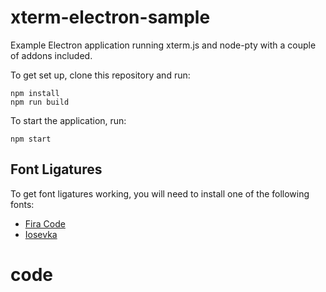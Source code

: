 # xterm-electron-sample

Example Electron application running xterm.js and node-pty with a couple of
addons included.

To get set up, clone this repository and run:

```
npm install
npm run build
```

To start the application, run:

```
npm start
```

## Font Ligatures

To get font ligatures working, you will need to install one of the following
fonts:

 * [Fira Code](https://github.com/tonsky/FiraCode)
 * [Iosevka](https://be5invis.github.io/Iosevka/)
# code
